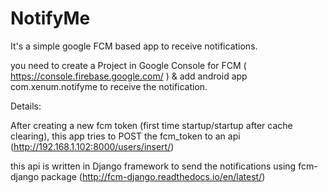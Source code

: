 # NotifyMe

It's a simple google FCM based app to receive notifications.

you need to create a Project in Google Console for FCM ( https://console.firebase.google.com/ ) & add android app com.xenum.notifyme to receive the notification.

Details:

After creating a new fcm token (first time startup/startup after cache clearing), this app tries to POST the fcm_token to an api (http://192.168.1.102:8000/users/insert/)

this api is written in Django framework to send the notifications using fcm-django package (http://fcm-django.readthedocs.io/en/latest/)

